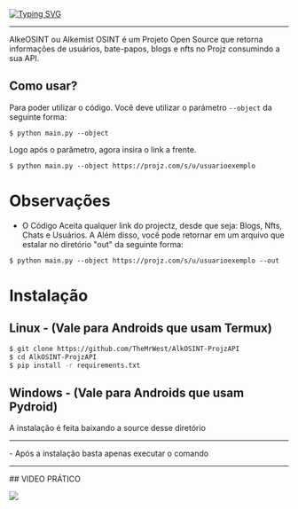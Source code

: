 <div>
  <a href="https://git.io/typing-svg"><img src="https://readme-typing-svg.demolab.com?font=Anta&weight=900&size=28&duration=2000&pause=1000&color=F7F7F7&center=true&random=false&width=435&lines=Alkemist+Osint;Projz+Api+(Unoficial)" alt="Typing SVG" /></a>
<hr>
</div>

<p>
  AlkeOSINT ou Alkemist OSINT é um Projeto Open Source que retorna informações de usuários, bate-papos, blogs e nfts no Projz consumindo a sua API.
</p>

## Como usar?

Para poder utilizar o código. Você deve utilizar o parámetro ``--object`` da seguinte forma:

```
$ python main.py --object
```

Logo após o parâmetro, agora insira o link a frente.

```
$ python main.py --object https://projz.com/s/u/usuarioexemplo
```

# Observações

- O Código Aceita qualquer link do projectz, desde que seja: Blogs, Nfts, Chats e Usuários. 
A
Além disso, você pode retornar em um arquivo que estalar no diretório "out" da seguinte forma:
```
$ python main.py --object https://projz.com/s/u/usuarioexemplo --out
```

# Instalação


## Linux - (Vale para Androids que usam Termux)
```sh
$ git clone https://github.com/TheMrWest/AlkOSINT-ProjzAPI
$ cd AlkOSINT-ProjzAPI
$ pip install -r requirements.txt
```

## Windows - (Vale para Androids que usam Pydroid)
A instalação é feita baixando a source desse diretório

<hr>
- Após a instalação basta apenas executar o comando

<hr>
## VIDEO PRÁTICO

<a href="https://youtu.be/Zuh3pZFV6l0"> <img src="https://img.shields.io/badge/YouTube-FF0000?style=for-the-badge&logo=youtube&logoColor=white" /> </a>
